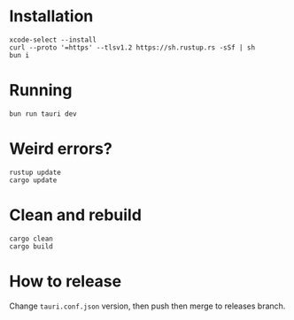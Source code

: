 # Installation

```
xcode-select --install
curl --proto '=https' --tlsv1.2 https://sh.rustup.rs -sSf | sh
bun i
```

# Running

```
bun run tauri dev
```

# Weird errors?

```
rustup update
cargo update
```

# Clean and rebuild

```
cargo clean
cargo build
```

# How to release

Change `tauri.conf.json` version, then push then merge to releases branch.
